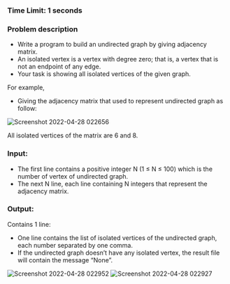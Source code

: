 ### Time Limit: 1 seconds
### Problem description
* Write a program to build an undirected graph by giving adjacency matrix.
* An isolated vertex is a vertex with degree zero; that is, a vertex that is not an endpoint of any edge.
* Your task is showing all isolated vertices of the given graph.

For example,
* Giving the adjacency matrix that used to represent undirected graph as follow:

![Screenshot 2022-04-28 022656](https://user-images.githubusercontent.com/77691959/165604815-2836b624-b716-4ee8-a60d-1ab16b9d70c1.png)

All isolated vertices of the matrix are 6 and 8.
### Input:
* The first line contains a positive integer N (1 ≤ N ≤ 100) which is the number of vertex of
undirected graph.
* The next N line, each line containing N integers that represent the adjacency matrix.
### Output:
Contains 1 line:
* One line contains the list of isolated vertices of the undirected graph, each number
separated by one comma.
* If the undirected graph doesn’t have any isolated vertex, the result file will contain the
message “None”.

![Screenshot 2022-04-28 022952](https://user-images.githubusercontent.com/77691959/165605255-a48f67f7-e95a-4e9f-94ae-5ad2422e8990.png)
![Screenshot 2022-04-28 022927](https://user-images.githubusercontent.com/77691959/165605265-97d9ac84-3958-4aa4-8341-8510aa529f3d.png)
